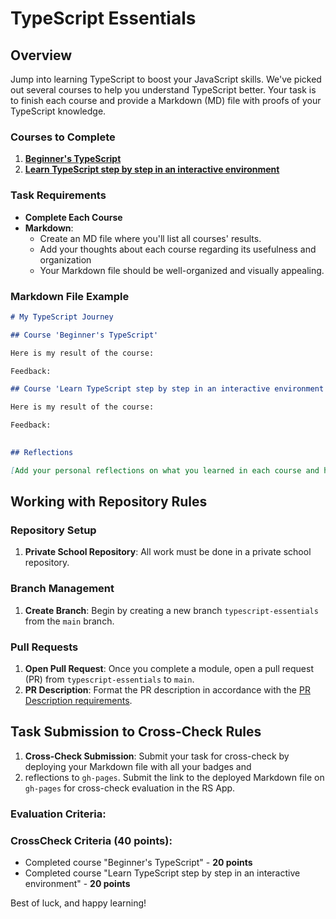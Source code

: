 # TypeScript Essentials

## Overview

Jump into learning TypeScript to boost your JavaScript skills. We've picked out several courses to 
help you understand TypeScript better. Your task is to finish each course and provide a 
Markdown (MD) file with proofs of your TypeScript knowledge.


### Courses to Complete

1. **[Beginner's TypeScript](https://www.totaltypescript.com/tutorials/beginners-typescript)**
2. **[Learn TypeScript step by step in an interactive environment](https://learntypescript.online/)**


### Task Requirements

- **Complete Each Course**
- **Markdown**:
  - Create an MD file where you'll list all courses' results.
  - Add your thoughts about each course regarding its usefulness and organization
  - Your Markdown file should be well-organized and visually appealing.

### Markdown File Example

```markdown
# My TypeScript Journey

## Course 'Beginner's TypeScript'

Here is my result of the course: 

Feedback: 

## Course 'Learn TypeScript step by step in an interactive environment'

Here is my result of the course: 

Feedback: 
 

## Reflections

[Add your personal reflections on what you learned in each course and how it contributes to your development skills]
```

## Working with Repository Rules

### Repository Setup

1. **Private School Repository**: All work must be done in a private school repository.

### Branch Management
1. **Create Branch**: Begin by creating a new branch `typescript-essentials` from the `main` branch.

### Pull Requests

1. **Open Pull Request**: Once you complete a module, open a pull request (PR) from `typescript-essentials` to `main`.
2. **PR Description**: Format the PR description in accordance with the [PR Description requirements](https://docs.rs.school/#/en/pull-request-review-process?id=description-example).

## Task Submission to Cross-Check Rules

1. **Cross-Check Submission**: Submit your task for cross-check by deploying your Markdown file with all your badges and
2. reflections to `gh-pages`. Submit the link to the deployed Markdown file on `gh-pages` for cross-check evaluation in the RS App.

### Evaluation Criteria: 

### CrossCheck Criteria (40 points): 
 
- Completed course "Beginner's TypeScript" - **20 points**
- Completed course "Learn TypeScript step by step in an interactive environment" - **20 points**

Best of luck, and happy learning!
